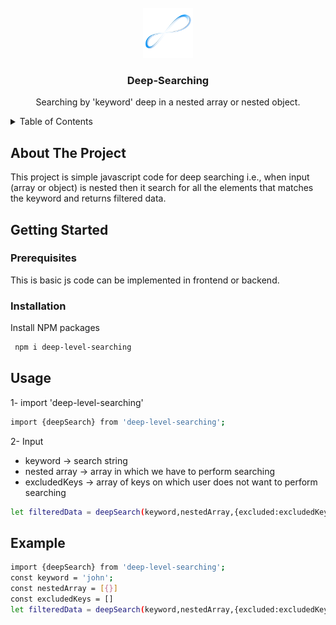 <!-- PROJECT LOGO -->
<br />
<div align="center">
  <a href="https://github.com/othneildrew/Best-README-Template">
    <img src="https://github.com/chhavikohli/deep-searching/blob/main/deep-searching.png?raw=true" alt="Logo" width="80" height="80">
  </a>

  <h3 align="center">Deep-Searching</h3>

  <p align="center">
    Searching by 'keyword' deep in a nested array or nested object.
  </p>
</div>

<!-- TABLE OF CONTENTS -->
<details>
  <summary>Table of Contents</summary>
  <ol>
    <li>
      <a href="#about-the-project">About The Project</a>
    </li>
    <li>
      <a href="#getting-started">Getting Started</a>
      <ul>
        <li><a href="#prerequisites">Prerequisites</a></li>
        <li><a href="#installation">Installation</a></li>
      </ul>
    </li>
    <li><a href="#usage">Usage</a></li>
    <li><a href="#example">Example</a></li>
  </ol>
</details>

<!-- ABOUT THE PROJECT -->

## About The Project

This project is simple javascript code for deep searching i.e., when input (array or object) is nested then it search for all the elements that matches the keyword and returns filtered data.

<!-- GETTING STARTED -->

## Getting Started

### Prerequisites

This is basic js code can be implemented in frontend or backend.

### Installation

Install NPM packages

```sh
 npm i deep-level-searching
```

<!-- USAGE EXAMPLES -->

## Usage

1- import 'deep-level-searching'

```sh
import {deepSearch} from 'deep-level-searching';
```

2- Input

- keyword -> search string
- nested array -> array in which we have to perform searching
- excludedKeys -> array of keys on which user does not want to perform searching

```sh
let filteredData = deepSearch(keyword,nestedArray,{excluded:excludedKeys});
```

<!-- EXAMPLES -->

## Example

```sh
import {deepSearch} from 'deep-level-searching';
const keyword = 'john';
const nestedArray = [{}]
const excludedKeys = []
let filteredData = deepSearch(keyword,nestedArray,{excluded:excludedKeys});
```
